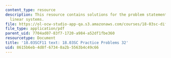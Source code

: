 ```yaml
---
content_type: resource
description: This resource contains solutions for the problem statements related to
  linear systems.
file: https://ol-ocw-studio-app-qa.s3.amazonaws.com/courses/18-03sc-differential-equations-fall-2011/8615b6eb4d8f67348a2b5563b4c49c66_MIT18_03SCF11_rec_21s32_sol.pdf
file_type: application/pdf
parent_uid: 7704ad07-83f7-1720-a984-a52df1fbe360
resourcetype: Document
title: '18.03SCF11 text: 18.03SC Practice Problems 32'
uid: 8615b6eb-4d8f-6734-8a2b-5563b4c49c66
---
```

